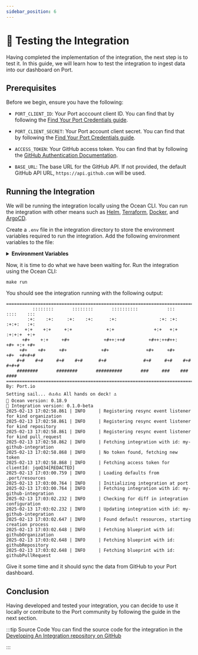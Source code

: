 ```yaml
---
sidebar_position: 6
---
```



# 🧪 Testing the Integration
Having completed the implementation of the integration, the next step is to test it. In this guide, we will learn how to test the integration to ingest data into our dashboard on Port.

## Prerequisites
Before we begin, ensure you have the following:

- `PORT_CLIENT_ID`: Your Port acccount client ID. You can find that by following the [Find Your Port Credentials guide](https://docs.port.io/build-your-software-catalog/custom-integration/api/#find-your-port-credentials).

- `PORT_CLIENT_SECRET`: Your Port account client secret. You can find that by following the [Find Your Port Credentials guide](https://docs.port.io/build-your-software-catalog/custom-integration/api/#find-your-port-credentials).

- `ACCESS_TOKEN`: Your GitHub access token. You can find that by following the [GitHub Authentication Documentation](https://docs.github.com/en/rest/authentication/authenticating-to-the-rest-api?apiVersion=2022-11-28).

- `BASE_URL`: The base URL for the GitHub API. If not provided, the default GitHub API URL, `https://api.github.com` will be used.

## Running the Integration
We will be running the integration locally using the Ocean CLI. You can run the integration with other means such as [Helm](../deployment/helm.md), [Terraform](../deployment/terraform.md), [Docker](../deployment//docker.md), and [ArgoCD](../deployment/argocd.md).

Create a `.env` file in the integration directory to store the environment variables required to run the integration. Add the following environment variables to the file:

<details>

<summary><b>Environment Variables</b></summary>

```shell showLineNumbers
OCEAN__PORT__CLIENT_ID=<your-port-client-secret>
OCEAN__PORT__CLIENT_SECRET=<your-port-client-secret>
OCEAN__INTEGRATION__CONFIG__ACCESS_TOKEN=<your-github-access-token>
OCEAN__EVENT_LISTENER__TYPE=POLLING
```

</details>

Now, it is time to do what we have been waiting for. Run the integration using the Ocean CLI:

```shell showLineNumbers
make run
```

You should see the integration running with the following output:

```shell
=====================================================================================
          ::::::::       ::::::::       ::::::::::           :::        ::::    :::
        :+:    :+:     :+:    :+:      :+:                :+: :+:      :+:+:   :+:
       +:+    +:+     +:+             +:+               +:+   +:+     :+:+:+  +:+
      +#+    +:+     +#+             +#++:++#         +#++:++#++:    +#+ +:+ +#+
     +#+    +#+     +#+             +#+              +#+     +#+    +#+  +#+#+#
    #+#    #+#     #+#    #+#      #+#              #+#     #+#    #+#   #+#+#
    ########       ########       ##########       ###     ###    ###    ####
=====================================================================================
By: Port.io
Setting sail... ⛵️⚓️⛵️⚓️ All hands on deck! ⚓️
🌊 Ocean version: 0.18.9
🚢 Integration version: 0.1.0-beta
2025-02-13 17:02:58.861 | INFO     | Registering resync event listener for kind organization
2025-02-13 17:02:58.861 | INFO     | Registering resync event listener for kind repository
2025-02-13 17:02:58.861 | INFO     | Registering resync event listener for kind pull_request
2025-02-13 17:02:58.862 | INFO     | Fetching integration with id: my-github-integration
2025-02-13 17:02:58.868 | INFO     | No token found, fetching new token
2025-02-13 17:02:58.868 | INFO     | Fetching access token for clientId: jqoQ34[REDACTED]
2025-02-13 17:03:00.759 | INFO     | Loading defaults from .port/resources
2025-02-13 17:03:00.764 | INFO     | Initializing integration at port
2025-02-13 17:03:00.764 | INFO     | Fetching integration with id: my-github-integration
2025-02-13 17:03:02.232 | INFO     | Checking for diff in integration configuration
2025-02-13 17:03:02.232 | INFO     | Updating integration with id: my-github-integration
2025-02-13 17:03:02.647 | INFO     | Found default resources, starting creation process
2025-02-13 17:03:02.648 | INFO     | Fetching blueprint with id: githubOrganization
2025-02-13 17:03:02.648 | INFO     | Fetching blueprint with id: githubRepository
2025-02-13 17:03:02.648 | INFO     | Fetching blueprint with id: githubPullRequest

```

Give it some time and it should sync the data from GitHub to your Port dashboard.

## Conclusion
Having developed and tested your integration, you can decide to use it locally or contribute to the Port community by following the guide in the next section.

:::tip Source Code
You can find the source code for the integration in the [Developing An Integration repository on GitHub](https://github.com/port-labs/developing-an-integration)

:::
